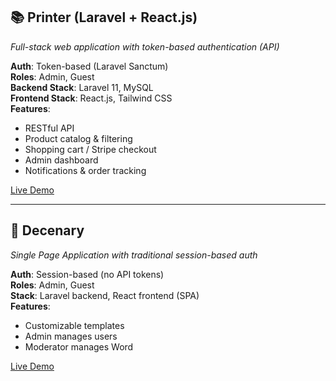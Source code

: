 ## 📚 Printer (Laravel + React.js)
*Full-stack web application with token-based authentication (API)*

**Auth**: Token-based (Laravel Sanctum)  
**Roles**: Admin, Guest  
**Backend Stack**: Laravel 11, MySQL  
**Frontend Stack**: React.js, Tailwind CSS  
**Features**: 
- RESTful API  
- Product catalog & filtering  
- Shopping cart / Stripe checkout  
- Admin dashboard  
- Notifications & order tracking

[Live Demo](https://rangeen.net)

---

## 🏪 Decenary
*Single Page Application with traditional session-based auth*

**Auth**: Session-based (no API tokens)  
**Roles**: Admin, Guest  
**Stack**: Laravel backend, React frontend (SPA)  
**Features**:  
- Customizable templates  
- Admin manages users    
- Moderator manages Word  

[Live Demo](https://wishe.kailab.org/)
